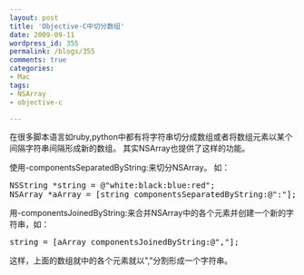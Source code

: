 ```yaml
---
layout: post
title: 'Objective-C中切分数组'
date: 2009-09-11
wordpress_id: 355
permalink: /blogs/355
comments: true
categories:
- Mac
tags:
- NSArray
- objective-c

---
```

在很多脚本语言如ruby,python中都有将字符串切分成数组或者将数组元素以某个间隔字符串间隔形成新的数组。 其实NSArray也提供了这样的功能。

使用-componentsSeparatedByString:来切分NSArray。 如：

<pre class="prettyprint linenums">
NSString *string = @"white:black:blue:red";
NSArray *aArray = [string componentsSeparatedByString:@":"];
</pre>

用-componentsJoinedByString:来合并NSArray中的各个元素并创建一个新的字符串，如：
<pre class="prettyprint linenums">
string = [aArray componentsJoinedByString:@","];
</pre>
这样，上面的数组就中的各个元素就以","分割形成一个字符串。
